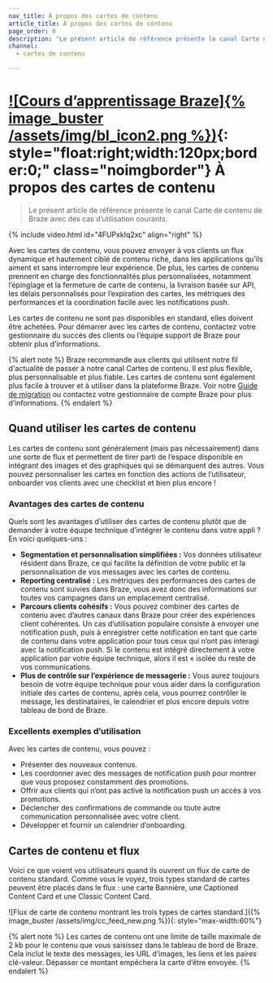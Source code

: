 ```yaml
---
nav_title: À propos des cartes de contenu
article_title: À propos des cartes de contenu
page_order: 0
description: "Le présent article de référence présente le canal Carte de contenu de Braze avec des cas d’utilisation courants."
channel:
  - cartes de contenu

---
```


# [![Cours d’apprentissage Braze]{% image_buster /assets/img/bl_icon2.png %})](https://learning.braze.com/messaging-channels-content-cards){: style="float:right;width:120px;border:0;" class="noimgborder"} À propos des cartes de contenu

> Le présent article de référence présente le canal Carte de contenu de Braze avec des cas d’utilisation courants.

{% include video.html id="4FUPxkIq2xc" align="right" %}

Avec les cartes de contenu, vous pouvez envoyer à vos clients un flux dynamique et hautement ciblé de contenu riche, dans les applications qu’ils aiment et sans interrompre leur expérience. De plus, les cartes de contenu prennent en charge des fonctionnalités plus personnalisées, notamment l’épinglage et la fermeture de carte de contenu, la livraison basée sur API, les délais personnalisés pour l’expiration des cartes, les métriques des performances et la coordination facile avec les notifications push.

Les cartes de contenu ne sont pas disponibles en standard, elles doivent être achetées. Pour démarrer avec les cartes de contenu, contactez votre gestionnaire du succès des clients ou l’équipe support de Braze pour obtenir plus d’informations.

{% alert note %}
Braze recommande aux clients qui utilisent notre fil d'actualité de passer à notre canal Cartes de contenu. Il est plus flexible, plus personnalisable et plus fiable. Les cartes de contenu sont également plus facile à trouver et à utiliser dans la plateforme Braze. Voir notre [Guide de migration]({{site.baseurl}}/user_guide/message_building_by_channel/content_cards/migrating_from_news_feed/) ou contactez votre gestionnaire de compte Braze pour plus d’informations.
{% endalert %}

## Quand utiliser les cartes de contenu 

Les cartes de contenu sont généralement (mais pas nécessairement) dans une sorte de flux et permettent de tirer parti de l’espace disponible en intégrant des images et des graphiques qui se démarquent des autres. Vous pouvez personnaliser les cartes en fonction des actions de l’utilisateur, onboarder vos clients avec une checklist et bien plus encore !

### Avantages des cartes de contenu

Quels sont les avantages d’utiliser des cartes de contenu plutôt que de demander à votre équipe technique d’intégrer le contenu dans votre appli ? En voici quelques-uns :

- **Segmentation et personnalisation simplifiées :** Vos données utilisateur résident dans Braze, ce qui facilite la définition de votre public et la personnalisation de vos messages avec les cartes de contenu.
- **Reporting centralisé :** Les métriques des performances des cartes de contenu sont suivies dans Braze, vous avez donc des informations sur toutes vos campagnes dans un emplacement centralisé.
- **Parcours clients cohésifs :** Vous pouvez combiner des cartes de contenu avec d’autres canaux dans Braze pour créer des expériences client cohérentes. Un cas d’utilisation populaire consiste à envoyer une notification push, puis à enregistrer cette notification en tant que carte de contenu dans votre application pour tous ceux qui n’ont pas interagi avec la notification push. Si le contenu est intégré directement à votre application par votre équipe technique, alors il est « isolée du reste de vos communications.
- **Plus de contrôle sur l’expérience de messagerie :** Vous aurez toujours besoin de votre équipe technique pour vous aider dans la configuration initiale des cartes de contenu, après cela, vous pourrez contrôler le message, les destinataires, le calendrier et plus encore depuis votre tableau de bord de Braze.

### Excellents exemples d’utilisation

Avec les cartes de contenu, vous pouvez :
- Présenter des nouveaux contenus.
- Les coordonner avec des messages de notification push pour montrer que vous proposez constamment des promotions.
- Offrir aux clients qui n’ont pas activé la notification push un accès à vos promotions.
- Déclencher des confirmations de commande ou toute autre communication personnalisée avec votre client.
- Développer et fournir un calendrier d’onboarding.

## Cartes de contenu et flux

Voici ce que voient vos utilisateurs quand ils ouvrent un flux de carte de contenu standard. Comme vous le voyez, trois types standard de cartes peuvent être placés dans le flux : une carte Bannière, une Captioned Content Card et une Classic Content Card.

![Flux de carte de contenu montrant les trois types de cartes standard.]({% image_buster /assets/img/cc_feed_new.png %}){: style="max-width:60%"}

{% alert note %}
Les cartes de contenu ont une limite de taille maximale de 2 kb pour le contenu que vous saisissez dans le tableau de bord de Braze. Cela inclut le texte des messages, les URL d’images, les liens et les paires clé-valeur. Dépasser ce montant empêchera la carte d’être envoyée.
{% endalert %}
